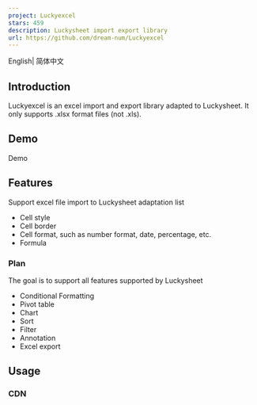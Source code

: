 ```yaml
---
project: Luckyexcel
stars: 459
description: Luckysheet import export library
url: https://github.com/dream-num/Luckyexcel
---
```


English| 简体中文

Introduction
------------

Luckyexcel is an excel import and export library adapted to Luckysheet. It only supports .xlsx format files (not .xls).

Demo
----

Demo

Features
--------

Support excel file import to Luckysheet adaptation list

-   Cell style
-   Cell border
-   Cell format, such as number format, date, percentage, etc.
-   Formula

### Plan

The goal is to support all features supported by Luckysheet

-   Conditional Formatting
-   Pivot table
-   Chart
-   Sort
-   Filter
-   Annotation
-   Excel export

Usage
-----

### CDN

<script src\="https://cdn.jsdelivr.net/npm/luckyexcel/dist/luckyexcel.umd.js"\></script\>
<script\>
    // Make sure to get the xlsx file first, and then use the global method window.LuckyExcel to convert
    LuckyExcel.transformExcelToLucky(
        file, 
        function(exportJson, luckysheetfile){
            // After obtaining the converted table data, use luckysheet to initialize or update the existing luckysheet workbook
            // Note: Luckysheet needs to introduce a dependency package and initialize the table container before it can be used
            luckysheet.create({
                container: 'luckysheet', // luckysheet is the container id
                data:exportJson.sheets,
                title:exportJson.info.name,
                userInfo:exportJson.info.name.creator
            });
        },
        function(err){
            logger.error('Import failed. Is your fail a valid xlsx?');
        });
</script\>

> Case Demo index.html shows the detailed usage

### ES and Node.js

#### Installation

npm install luckyexcel

#### ES import

import LuckyExcel from 'luckyexcel'

// After getting the xlsx file
LuckyExcel.transformExcelToLucky(data, 
    function(exportJson, luckysheetfile){
        // Get the worksheet data after conversion
    },
    function(error){
        // handle error if any thrown
    }
)

> Case luckysheet-vue

#### Node.js import

var fs \= require("fs");
var LuckyExcel \= require('luckyexcel');

// Read an xlsx file
fs.readFile("House cleaning checklist.xlsx", function(err, data) {
    if (err) throw err;

    LuckyExcel.transformExcelToLucky(data, function(exportJson, luckysheetfile){
        // Get the worksheet data after conversion
    });
    
});

> Case Luckyexcel-node

Development
-----------

### Requirements

Node.js Version >= 6

### Installation

```
npm install -g gulp-cli
npm install
```

### Development

```
npm run dev
```

### Package

```
npm run build
```

A third-party plug-in is used in the project: JSZip, thanks!

Communication
-------------

-   Any questions or suggestions are welcome to submit Issues
    
-   Gitter
    

Chinese community

Authors and acknowledgment
--------------------------

-   @wbfsa
-   @wpxp123456
-   @Dushusir
-   @xxxDeveloper

License
-------

MIT

Copyright (c) 2020-present, mengshukeji
